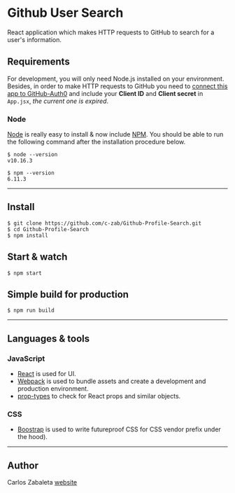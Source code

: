# Github User Search

React application which makes HTTP requests to GitHub to search for a user's information.

## Requirements

For development, you will only need Node.js installed on your environment. Besides, in order to make HTTP requests to GitHub you need to [connect this app to GitHub-Auth0](https://auth0.com/docs/connections/social/github) and include your **Client ID** and **Client secret** in `App.jsx`, *the current one is expired*.

### Node

[Node](http://nodejs.org/) is really easy to install & now include [NPM](https://npmjs.org/).
You should be able to run the following command after the installation procedure
below.

    $ node --version
    v10.16.3

    $ npm --version
    6.11.3

---

## Install

    $ git clone https://github.com/c-zab/Github-Profile-Search.git
    $ cd Github-Profile-Search
    $ npm install

## Start & watch

    $ npm start

## Simple build for production

    $ npm run build

---

## Languages & tools

### JavaScript

- [React](http://facebook.github.io/react) is used for UI.
- [Webpack](https://webpack.js.org/) is used to bundle assets and create a development and production environment.
- [prop-types](https://www.npmjs.com/package/prop-types) to check for React props and similar objects.

### CSS

- [Boostrap](https://getbootstrap.com/docs/4.3/getting-started/introduction/) is used to write futureproof CSS for CSS vendor prefix under the hood).

---

## Author

Carlos Zabaleta [website](http://czabalet.com/)
